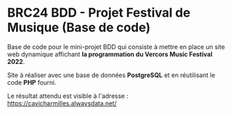 # BRC24 BDD - Projet Festival de Musique (Base de code)

Base de code pour le mini-projet BDD qui consiste à mettre en place un site web dynamique affichant **la programmation du Vercors Music Festival 2022**.

Site à réaliser avec une base de données **PostgreSQL** et en réutilisant le code **PHP** fourni.

Le résultat attendu est visible à l'adresse : https://cavicharmilles.alwaysdata.net/
